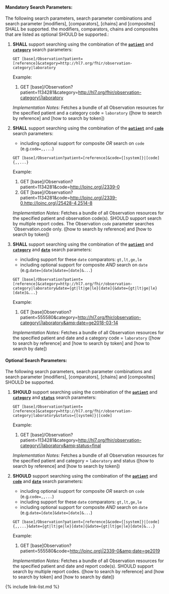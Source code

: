 

#### Mandatory Search Parameters:

The following search parameters, search parameter combinations and search parameter [modifiers], [comparators], [chains] and [composites] SHALL be supported.  the  modifiers, comparators, chains and composites that are listed as optional SHOULD be supported.:

1. **SHALL** support searching using the combination of the **[`patient`](SearchParameter-us-core-observation-patient.html)** and **[`category`](SearchParameter-us-core-observation-category.html)** search parameters:

    `GET [base]/Observation?patient=[reference]&category=http://hl7.org/fhir/observation-category|laboratory`

    Example:
    
      1. GET [base]/Observation?patient=1134281&amp;category=http://hl7.org/fhir/observation-category\|laboratory

    *Implementation Notes:* Fetches a bundle of all Observation resources for the specified patient and a category code = `laboratory` ([how to search by reference] and [how to search by token])

1. **SHALL** support searching using the combination of the **[`patient`](SearchParameter-us-core-observation-patient.html)** and **[`code`](SearchParameter-us-core-observation-code.html)** search parameters:
    - including optional support for composite *OR* search on `code` (e.g.`code=,,...`)

    `GET [base]/Observation?patient=[reference]&code={[system]}|[code]{,,...}`

    Example:
    
      1. GET [base]/Observation?patient=1134281&amp;code=http://loinc.org\|2339-0
      1. GET [base]/Observation?patient=1134281&amp;code=http://loinc.org\|2339-0,http://loinc.org\|25428-4,2514-8

    *Implementation Notes:* Fetches a bundle of all Observation resources for the specified patient and observation code(s).  SHOULD support search by multiple report codes. The Observation `code` parameter searches `Observation.code only. ([how to search by reference] and [how to search by token])

1. **SHALL** support searching using the combination of the **[`patient`](SearchParameter-us-core-observation-patient.html)** and **[`category`](SearchParameter-us-core-observation-category.html)** and **[`date`](SearchParameter-us-core-observation-date.html)** search parameters:
    - including support for these `date` comparators: `gt,lt,ge,le`
    - including optional support for composite *AND* search on `date` (e.g.`date=[date]&date=[date]&...`)

    `GET [base]/Observation?patient=[reference]&category=http://hl7.org/fhir/observation-category|laboratory&date={gt|lt|ge|le}[date]{&date={gt|lt|ge|le}[date]&...}`

    Example:
    
      1. GET [base]Observation?patient=555580&amp;category=http://hl7.org/fhir/observation-category\|laboratory&amp;date=ge2018-03-14

    *Implementation Notes:* Fetches a bundle of all Observation resources for the specified patient and date and a category code = `laboratory` ([how to search by reference] and [how to search by token] and [how to search by date])


#### Optional Search Parameters:

The following search parameters, search parameter combinations and search parameter [modifiers], [comparators], [chains] and [composites] SHOULD be supported.

1. **SHOULD** support searching using the combination of the **[`patient`](SearchParameter-us-core-observation-patient.html)** and **[`category`](SearchParameter-us-core-observation-category.html)** and **[`status`](SearchParameter-us-core-observation-status.html)** search parameters:

    `GET [base]/Observation?patient=[reference]&category=http://hl7.org/fhir/observation-category|laboratory&status={[system]}|[code]`

    Example:
    
      1. GET [base]/Observation?patient=1134281&amp;category=http://hl7.org/fhir/observation-category\|laboratory&amp;status=final

    *Implementation Notes:* Fetches a bundle of all Observation resources for the specified patient and category = `laboratory` and status ([how to search by reference] and [how to search by token])

1. **SHOULD** support searching using the combination of the **[`patient`](SearchParameter-us-core-observation-patient.html)** and **[`code`](SearchParameter-us-core-observation-code.html)** and **[`date`](SearchParameter-us-core-observation-date.html)** search parameters:
    - including optional support for composite *OR* search on `code` (e.g.`code=,,...`)
    - including support for these `date` comparators: `gt,lt,ge,le`
    - including optional support for composite *AND* search on `date` (e.g.`date=[date]&date=[date]&...`)

    `GET [base]/Observation?patient=[reference]&code={[system]}|[code]{,,...}&date={gt|lt|ge|le}[date]{&date={gt|lt|ge|le}[date]&...}`

    Example:
    
      1. GET [base]Observation?patient=555580&amp;code=http://loinc.org\|2339-0&amp;date=ge2019

    *Implementation Notes:* Fetches a bundle of all Observation resources for the specified patient and date and report code(s).  SHOULD support search by multiple report codes. ([how to search by reference] and [how to search by token] and [how to search by date])

{% include link-list.md %}